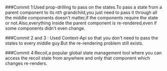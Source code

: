 ###Commit 1:Used prop-drilling to pass on the states.To pass a state from a parent component to its nth grandchild,you just need to pass it through all the middle components doesn't matter,if the components require the state or not.Also,everything inside the parent component is re-rendered,even if some components didn't even change.

###Commit 2 and 3 : Used Context-Api so that you don't need to pass the states to every middle guy.But the re-rendering problem still exists.

###Commit 4:Recoil,a popular global state management tool where you can access the recoil state from anywhere and only that component which changes re-renders.